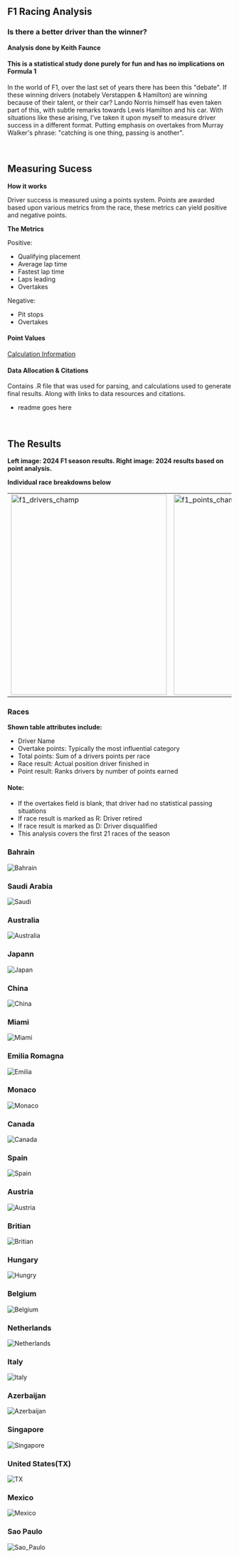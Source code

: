 ## F1 Racing Analysis
### Is there a better driver than the winner?
<b> Analysis done by Keith Faunce </b>


#### This is a statistical study done purely for fun and has no implications on Formula 1
<p> In the world of F1, over the last set of years there has been this "debate". If these winning drivers
(notabely Verstappen & Hamilton) are winning because of their talent, or their car? Lando Norris himself
has even taken part of this, with subtle remarks towards Lewis Hamilton and his car. With situations
like these arising, I've taken it upon myself to measure driver success in a different format. Putting emphasis
on overtakes from Murray Walker's phrase: "catching is one thing, passing is another".</br> </p>

<p></br></p>


## Measuring Sucess

<b> How it works </b>
<p> Driver success is measured using a points system. Points are awarded based upon various metrics from
the race, these metrics can yield positive and negative points. </p>

<b> The Metrics </b>
<p> Positive: </p>
<ul>
  <li>Qualifying placement</li>
  <li>Average lap time</li>
  <li>Fastest lap time</li>
  <li>Laps leading</li>
  <li>Overtakes</li>
</ul>
<p> Negative: </p>
<ul>
  <li>Pit stops</li>
  <li>Overtakes</li>
</ul>

#### Point Values

[Calculation Information](point_values/README.md)

#### Data Allocation & Citations
<p>Contains .R file that was used for parsing, and calculations used to generate final results. Along with links to data resources and citations.</p>

* readme goes here

<p></br></p>

## The Results

<b> Left image: 2024 F1 season results. Right image: 2024 results based on point analysis. </b>

<b> Individual race breakdowns below </b>

<table>
  <tr>
    <td><img src="race_db_images/f1_season_results.PNG" alt="f1_drivers_champ" width="350" height="450"></td>
    <td><img src="race_db_images/new_total_points.PNG" alt="f1_points_champ" width="350" height = "450"></td>
  </tr>
</table>

### Races

<b> Shown table attributes include: </b>
<ul>
  <li>Driver Name</li>
  <li>Overtake points: Typically the most influential category</li>
  <li>Total points: Sum of a drivers points per race</li>
  <li>Race result: Actual position driver finished in</li>
  <li>Point result: Ranks drivers by number of points earned</li>
</ul>

#### Note:
<ul>
  <li>If the overtakes field is blank, that driver had no statistical passing situations</li>
  <li>If race result is marked as R: Driver retired</li>
  <li>If race result is marked as D: Driver disqualified</li>
  <li>This analysis covers the first 21 races of the season</li>
</ul>

### Bahrain

![Bahrain](race_db_images/bahrain.PNG)

### Saudi Arabia

![Saudi](race_db_images/Saudi_Arabia.PNG)

### Australia
![Australia](race_db_images/australia.PNG)

### Japann
![Japan](race_db_images/japanese.PNG)

### China
![China](race_db_images/china.PNG)

### Miami
![Miami](race_db_images/miami.PNG)

### Emilia Romagna
![Emilia](race_db_images/emilia.PNG)

### Monaco
![Monaco](race_db_images/monaco.PNG)

### Canada
![Canada](race_db_images/canada.PNG)

### Spain
![Spain](race_db_images/spain.PNG)

### Austria
![Austria](race_db_images/austrian.PNG)

### Britian
![Britian](race_db_images/british.PNG)

### Hungary
![Hungry](race_db_images/hungry.PNG)

### Belgium
![Belgium](race_db_images/belgian.PNG)

### Netherlands
![Netherlands](race_db_images/dutch.PNG)

### Italy
![Italy](race_db_images/italy.PNG)

### Azerbaijan
![Azerbaijan](race_db_images/azerbajan.PNG)

### Singapore
![Singapore](race_db_images/singapore.PNG)

### United States(TX)
![TX](race_db_images/ustx.PNG)

### Mexico
![Mexico](race_db_images/mexico.PNG)

### Sao Paulo
![Sao_Paulo](race_db_images/sao_paulo.PNG)
